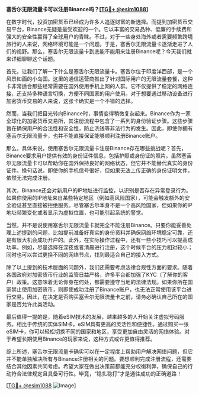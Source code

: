 **塞舌尔无限流量卡可以注册Binance吗？[[TG💪+ @esim1088](https://t.me/s/esim1088)]**

在数字时代，投资加密货币已经成为许多人追逐财富的新选择。而提到加密货币交易平台，Binance无疑是最受欢迎的一个。它以丰富的交易品种、低廉的手续费和强大的安全性赢得了全球用户的青睐。不过，对于一些身处海外或者需要频繁跨境旅行的人来说，网络环境可能是一个问题。于是，塞舌尔无限流量卡逐渐走进了人们的视野。那么，塞舌尔无限流量卡到底能不能用来注册Binance呢？今天我们就来详细聊聊这个话题。

首先，让我们了解一下什么是塞舌尔无限流量卡。塞舌尔位于印度洋西部，是一个风景如画的小岛国。这里的通信运营商推出了针对国际用户的无限流量套餐，这种卡非常适合那些经常需要在国外使用手机上网的人群。它不仅提供了稳定的网络连接，还支持多种语言切换，方便不同国家的用户使用。对于想要通过移动设备进行加密货币交易的人来说，这张卡确实是一个不错的选择。

然而，当我们把目光转向Binance时，事情变得稍微复杂起来。Binance作为一家全球化的加密货币交易所，其注册流程中包含了一系列的身份验证步骤。这些步骤旨在确保用户的合法性和安全性，防止洗钱等非法行为的发生。因此，即使你拥有塞舌尔无限流量卡，也并不能直接保证能够顺利注册Binance账户。

那么，具体来说，使用塞舌尔无限流量卡注册Binance存在哪些挑战呢？首先，Binance要求用户提供有效的身份证件信息，包括护照或身份证的照片。虽然塞舌尔无限流量卡可以帮助你在国外保持良好的网络状态，但它并不能替代真实的身份证件。换句话说，即使你的手机信号很好，但如果无法上传正确的身份证明文件，依然无法完成注册。

其次，Binance还会对新用户的IP地址进行监控，以识别是否存在异常登录行为。如果你使用的IP地址来自某些特定地区（例如高风险国家），可能会触发额外的安全验证甚至直接被拒绝服务。尽管塞舌尔本身不是一个高风险国家，但如果你的IP地址频繁变化或者显示为虚拟位置，也可能引起系统的警觉。

当然，并不是说使用塞舌尔无限流量卡就完全不能注册Binance。只要你能妥善处理上述提到的问题，比如提前准备好真实的身份资料并确保网络环境稳定可靠，还是有很大机会成功开户的。此外，在实际操作过程中，还有一些小技巧可以提高成功率。例如，尽量选择在深夜或者清晨进行注册，这个时候平台的压力相对较小；同时也可以尝试更换不同的网络节点，找到最适合自己的接入方式。

除了以上提到的技术层面的问题外，我们还需要考虑法律合规性方面的要求。随着各国政府对加密货币行业的监管日益严格，许多平台都加强了KYC（了解你的客户）政策。这意味着无论你身在何处，都需要遵守当地的法律法规。如果你所在国家禁止使用加密货币，则即使成功注册了Binance账户，也无法正常使用该平台进行交易。因此，在决定是否购买塞舌尔无限流量卡之前，请务必确认自己所在的国家是否允许此类活动。

最后值得一提的是，随着eSIM技术的发展，越来越多的人开始关注虚拟号码服务。相比于传统的实体SIM卡，eSIM具有更高的灵活性和便捷性。通过购买一张eSIM卡，你可以轻松切换不同的国家和地区，享受更加自由灵活的网络体验。对于希望长期使用Binance的玩家来说，这种方式或许更值得推荐。

综上所述，塞舌尔无限流量卡确实可以在一定程度上帮助用户解决网络问题，但它并不能单独解决所有与Binance注册相关的问题。要想顺利完成注册流程，还需要结合其他因素共同考虑。希望大家在做出决策前都能充分权衡利弊，确保自己的行动符合法律规定且具备可行性。毕竟，“稳扎稳打”才是通往成功的正确道路！

[[TG💪+ @esim1088](https://t.me/s/esim1088) ![Image](https://i.postimg.cc/4NQfJmqS/Snipaste-2025-05-13-00-14-12.png)]